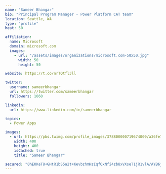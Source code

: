 ```yaml
---
name: "Sameer Bhangar"
bio: "Principal Program Manager - Power Platform CAT team"
location: Seattle, WA
type: "profile"
heat: 50

affiliation:
  name: Microsoft
  domain: microsoft.com
  images:
    - url: "/assets/images/organizations/microsoft.com-50x50.jpg"
      width: 50
      height: 50

website: https://t.co/nrTQtfl3ll

twitter:
  username: sameerbhangar
  url: https://twitter.com/sameerbhangar
  followers: 1060

linkedin:
  url: https://www.linkedin.com/in/sameerbhangar

topics:
  - Power Apps

images:
  - url: https://pbs.twimg.com/profile_images/378800000719674009/a36fe7ddfab1778b76e5793772e43798_400x400.jpeg
    width: 400
    height: 400
    isCached: true
    title: "Sameer Bhangar"

secured: "0hE0KeT8+GHtR1bS5a2t+KevbzhmHzIqfOxNfi4zb8xVXseT1jR1vlA/AYB6jgBunR+Vr6FJhqikk96n+6H811GbUWiO28vplLb06aLl/fp827JSJxrGrJK7cD930Tf6FRCXoM5XsOjinUv68iLfHw4l5oOVdyY7QLJMHK1/0buMc1k0m26AxHE7nnOn5b73BzVs8IA2b7CBOjYooB4z3AE37xeqW7eGaNkvEOHb0oEn2p+fVEmQRkX2RoCNLtfSdb3V1y6vhUR2cUNlnro6K/QWwN+Qk/yaWGEI6olXeKxdVmh6f9n9/6RvwNVAkwOoyf7werxOTvETLsiKukigxC3T3sCkQdvwn5O1syCIaJBouVPhr8ZqJPTtnKCFZcQJJyk/O9rNTCs7Oht4Cxjc5igfJ+YvZxUvha9AdYCW1xE=;E0PElJtzHHdIJmB87YXBXQ=="
---
```


